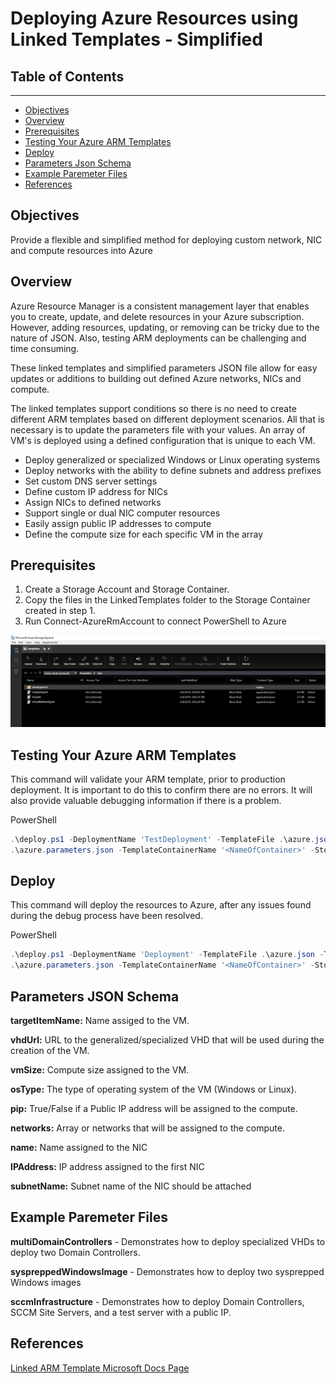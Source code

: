 # Deploying Azure Resources using Linked Templates - Simplified

## __Table of Contents__

---

  - [Objectives](#objectives)
  - [Overview](#overview)
  - [Prerequisites](#prerequisites)
  - [Testing Your Azure ARM Templates](#testing-your-azure-arm-templates)
  - [Deploy](#deploy)
  - [Parameters Json Schema](#parameters-json-schema)
  - [Example Paremeter Files](#example-paremeter-files)
  - [References](#references)

## __Objectives__

Provide a flexible and simplified method for deploying custom network, NIC and compute resources into Azure

## __Overview__

Azure Resource Manager is a consistent management layer that enables you to create, update, and delete resources in your Azure subscription.  However, adding resources, updating, or removing can be tricky due to the nature of JSON.  Also, testing ARM deployments can be challenging and time consuming.

These linked templates and simplified parameters JSON file allow for easy updates or additions to building out defined Azure networks, NICs and compute.

The linked templates support conditions so there is no need to create different ARM templates based on different deployment scenarios.  All that is necessary is to update the parameters file with your values.  An array of VM's is deployed using a defined configuration that is unique to each VM.

- Deploy generalized or specialized Windows or Linux operating systems
- Deploy networks with the ability to define subnets and address prefixes
- Set custom DNS server settings
- Define custom IP address for NICs
- Assign NICs to defined networks
- Support single or dual NIC computer resources
- Easily assign public IP addresses to compute
- Define the compute size for each specific VM in the array

## __Prerequisites__

1. Create a Storage Account and Storage Container.
2. Copy the files in the LinkedTemplates folder to the Storage Container created in step 1.
3. Run Connect-AzureRmAccount to connect PowerShell to Azure

![StorageContainer](images\linkedtemplates.PNG)

## __Testing Your Azure ARM Templates__

This command will validate your ARM template, prior to production deployment.  It is important to do this to confirm there are no errors.  It will also provide valuable debugging information if there is a problem.

PowerShell

```PowerShell
.\deploy.ps1 -DeploymentName 'TestDeployment' -TemplateFile .\azure.json -TemplateParameterFile `
.\azure.parameters.json -TemplateContainerName '<NameOfContainer>' -StorageAccountName '<NameOfStorageAccount>' -LinkedTemplatePath '<URLToContainer>' -Debug
```

## __Deploy__

This command will deploy the resources to Azure, after any issues found during the debug process have been resolved.

PowerShell

```PowerShell
.\deploy.ps1 -DeploymentName 'Deployment' -TemplateFile .\azure.json -TemplateParameterFile `
.\azure.parameters.json -TemplateContainerName '<NameOfContainer>' -StorageAccountName '<NameOfStorageAccount>' -LinkedTemplatePath '<URLToContainer>'
```

## __Parameters JSON Schema__

**targetItemName:** Name assiged to the VM.

**vhdUrl:** URL to the generalized/specialized VHD that will be used during the creation of the VM.

**vmSize:** Compute size assigned to the VM.

**osType:** The type of operating system of the VM (Windows or Linux).

**pip:** True/False if a Public IP address will be assigned to the compute.

**networks:** Array or networks that will be assigned to the compute.

**name:** Name assigned to the NIC

**IPAddress:** IP address assigned to the first NIC

**subnetName:** Subnet name of the NIC should be attached

## __Example Paremeter Files__

**multiDomainControllers** - Demonstrates how to deploy specialized VHDs to deploy two Domain Controllers.

**syspreppedWindowsImage** - Demonstrates how to deploy two sysprepped Windows images

**sccmInfrastructure** - Demonstrates how to deploy Domain Controllers, SCCM Site Servers, and a test server with a public IP.

## __References__

[Linked ARM Template Microsoft Docs Page](https://docs.microsoft.com/en-us/azure/azure-resource-manager/resource-group-linked-templates)
